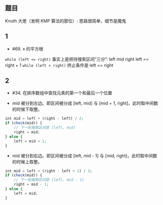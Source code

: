 ## 题目
Knuth 大佬（发明 KMP 算法的那位）: 思路很简单，细节是魔鬼

## 1
- #69. x 的平方根

`while (left <= right)` 事实上是把待搜索区间“三分”: left mid right
left == right + 1
`while (left < right)`
终止条件是 left == right

## 2

- #34. 在排序数组中查找元素的第一个和最后一个位置




- mid 被分到左边。即区间被分成 [left, mid] 与 [mid + 1, right]，此时取中间数的时候下取整。

```js
int mid = left + (right - left) / 2;
if (check(mid)) {
    // 下一轮搜索区间是 [left, mid]
    right = mid;
} else {
    left = mid + 1;
}
```
- mid 被分到右边。即区间被分成 [left, mid - 1] 与 [mid, right]，此时取中间数的时候上取整。

```js
int mid = left + (right - left + 1) / 2;
if (check(mid)) {
    // 下一轮搜索区间是 [left, mid - 1]
    right = mid - 1;
} else {
    left = mid;
}
```



